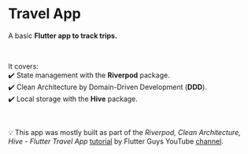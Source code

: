 # Travel App

A basic **Flutter app to track trips.**

<br>

It covers:<br>
✔️ State management with the **Riverpod** package.<br>
✔️ Clean Architecture by Domain-Driven Development (**DDD**).<br>
✔️ Local storage with the **Hive** package.

<br>

💡 This app was mostly built as part of the _Riverpod, Clean Architecture, Hive - Flutter Travel App_ [tutorial](https://youtu.be/fT-eOgl_jhk) by Flutter Guys YouTube [channel](https://www.youtube.com/@flutterguys).

